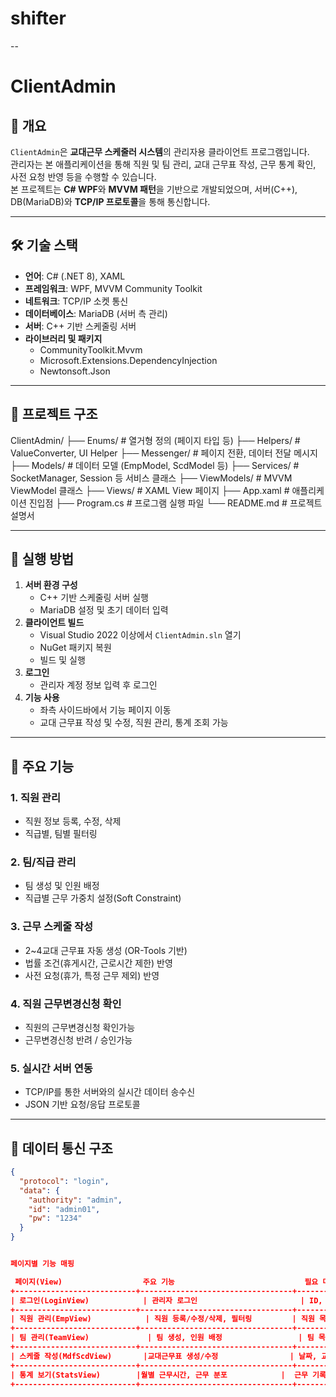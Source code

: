 # shifter
--

# ClientAdmin

## 📌 개요
`ClientAdmin`은 **교대근무 스케줄러 시스템**의 관리자용 클라이언트 프로그램입니다.  
관리자는 본 애플리케이션을 통해 직원 및 팀 관리, 교대 근무표 작성, 근무 통계 확인, 사전 요청 반영 등을 수행할 수 있습니다.  
본 프로젝트는 **C# WPF**와 **MVVM 패턴**을 기반으로 개발되었으며, 서버(C++), DB(MariaDB)와 **TCP/IP 프로토콜**을 통해 통신합니다.

---

## 🛠 기술 스택
- **언어**: C# (.NET 8), XAML
- **프레임워크**: WPF, MVVM Community Toolkit
- **네트워크**: TCP/IP 소켓 통신
- **데이터베이스**: MariaDB (서버 측 관리)
- **서버**: C++ 기반 스케줄링 서버
- **라이브러리 및 패키지**
  - CommunityToolkit.Mvvm
  - Microsoft.Extensions.DependencyInjection
  - Newtonsoft.Json

---

## 📂 프로젝트 구조
ClientAdmin/
├── Enums/ # 열거형 정의 (페이지 타입 등)
├── Helpers/ # ValueConverter, UI Helper
├── Messenger/ # 페이지 전환, 데이터 전달 메시지
├── Models/ # 데이터 모델 (EmpModel, ScdModel 등)
├── Services/ # SocketManager, Session 등 서비스 클래스
├── ViewModels/ # MVVM ViewModel 클래스
├── Views/ # XAML View 페이지
├── App.xaml # 애플리케이션 진입점
├── Program.cs # 프로그램 실행 파일
└── README.md # 프로젝트 설명서


---

## 🚀 실행 방법
1. **서버 환경 구성**
   - C++ 기반 스케줄링 서버 실행
   - MariaDB 설정 및 초기 데이터 입력
2. **클라이언트 빌드**
   - Visual Studio 2022 이상에서 `ClientAdmin.sln` 열기
   - NuGet 패키지 복원
   - 빌드 및 실행
3. **로그인**
   - 관리자 계정 정보 입력 후 로그인
4. **기능 사용**
   - 좌측 사이드바에서 기능 페이지 이동
   - 교대 근무표 작성 및 수정, 직원 관리, 통계 조회 가능

---

## 📑 주요 기능
### 1. 직원 관리
- 직원 정보 등록, 수정, 삭제
- 직급별, 팀별 필터링

### 2. 팀/직급 관리
- 팀 생성 및 인원 배정
- 직급별 근무 가중치 설정(Soft Constraint)

### 3. 근무 스케줄 작성
- 2~4교대 근무표 자동 생성 (OR-Tools 기반)
- 법률 조건(휴게시간, 근로시간 제한) 반영
- 사전 요청(휴가, 특정 근무 제외) 반영

### 4. 직원 근무변경신청 확인
- 직원의 근무변경신청 확인가능
- 근무변경신청 반려 / 승인가능

### 5. 실시간 서버 연동
- TCP/IP를 통한 서버와의 실시간 데이터 송수신
- JSON 기반 요청/응답 프로토콜

---

## 📡 데이터 통신 구조
```json
{
  "protocol": "login",
  "data": {
    "authority": "admin",
    "id": "admin01",
    "pw": "1234"
  }
}


페이지별 기능 매핑

 페이지(View)	                주요 기능	                          필요 데이터	                발생 이벤트                         
+---------------------------+----------------------------------+--------------------------+------------------------------------+
| 로그인(LoginView)         	| 관리자 로그인	                    | ID, PW                   |	로그인 요청, 로그인 성공 및 실패 처리 |
+---------------------------+----------------------------------+--------------------------+------------------------------------+
| 직원 관리(EmpView)	        | 직원 등록/수정/삭제, 필터링	       | 직원 목록, 직급 목록	     | 직원 정보 변경 이벤트                |
+---------------------------+----------------------------------+--------------------------+------------------------------------+
| 팀 관리(TeamView)	         | 팀 생성, 인원 배정	               | 팀 목록, 직원 목록        |	팀 편성 변경 이벤트                  |
+---------------------------+----------------------------------+--------------------------+------------------------------------+
| 스케줄 작성(MdfScdView)	   |교대근무표 생성/수정	               | 날짜, 교대 코드, 직원 정보 |	스케줄 생성/저장 이벤트              |
+---------------------------+----------------------------------+--------------------------+------------------------------------+
| 통계 보기(StatsView)	      |월별 근무시간, 근무 분포            |	근무 기록	통계            | 조회 이벤트                          |
+---------------------------+----------------------------------+--------------------------+------------------------------------+

